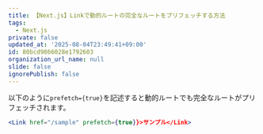 ```yaml
---
title: 【Next.js】Linkで動的ルートの完全なルートをプリフェッチする方法
tags:
  - Next.js
private: false
updated_at: '2025-08-04T23:49:41+09:00'
id: 80bcd9866028e1792603
organization_url_name: null
slide: false
ignorePublish: false
---
```

以下のように`prefetch={true}`を記述すると動的ルートでも完全なルートがプリフェッチされます。

```jsx
<Link href="/sample" prefetch={true}}>サンプル</Link>
```
